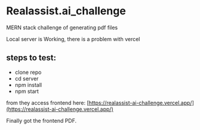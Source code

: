 # Realassist.ai_challenge

MERN stack challenge of generating pdf files

Local server is Working, there is a problem with vercel

## steps to test:

- clone repo
- cd server
- npm install
- npm start

from they access frontend here: [https://realassist-ai-challenge.vercel.app/](https://realassist-ai-challenge.vercel.app/)

Finally got the frontend PDF.
